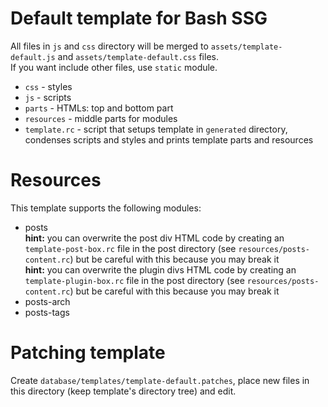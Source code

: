 # Default template for Bash SSG
All files in `js` and `css` directory will be merged to `assets/template-default.js` and `assets/template-default.css` files.  
If you want include other files, use `static` module.
* `css` - styles
* `js` - scripts
* `parts` - HTMLs: top and bottom part
* `resources` - middle parts for modules
* `template.rc` - script that setups template in `generated` directory, condenses scripts and styles and prints template parts and resources

# Resources
This template supports the following modules:
* posts  
	**hint:** you can overwrite the post div HTML code by creating an `template-post-box.rc` file in the post directory (see `resources/posts-content.rc`) but be careful with this because you may break it  
	**hint:** you can overwrite the plugin divs HTML code by creating an `template-plugin-box.rc` file in the post directory (see `resources/posts-content.rc`) but be careful with this because you may break it
* posts-arch
* posts-tags

# Patching template
Create `database/templates/template-default.patches`, place new files in this directory (keep template's directory tree) and edit.
